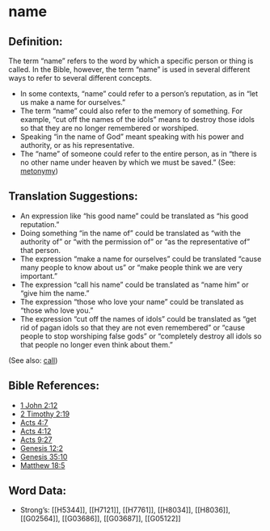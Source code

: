 # name

## Definition:

The term “name” refers to the word by which a specific person or thing is called. In the Bible, however, the term “name” is used in several different ways to refer to several different concepts.

* In some contexts, “name” could refer to a person’s reputation, as in “let us make a name for ourselves.”
* The term “name” could also refer to the memory of something. For example, “cut off the names of the idols” means to destroy those idols so that they are no longer remembered or worshiped.
* Speaking “in the name of God” meant speaking with his power and authority, or as his representative.
* The “name” of someone could refer to the entire person, as in “there is no other name under heaven by which we must be saved.” (See: [metonymy](../../translate/figs-metonymy))

## Translation Suggestions:

* An expression like “his good name” could be translated as “his good reputation.”
* Doing something “in the name of” could be translated as “with the authority of” or “with the permission of” or “as the representative of” that person.
* The expression “make a name for ourselves” could be translated “cause many people to know about us” or “make people think we are very important.”
* The expression “call his name” could be translated as “name him” or “give him the name.”
* The expression “those who love your name” could be translated as “those who love you.”
* The expression “cut off the names of idols” could be translated as “get rid of pagan idols so that they are not even remembered” or “cause people to stop worshiping false gods” or “completely destroy all idols so that people no longer even think about them.”

(See also: [call](../kt/call.md))

## Bible References:

* [1 John 2:12](rc://en/tn/help/1jn/02/12)
* [2 Timothy 2:19](rc://en/tn/help/2ti/02/19)
* [Acts 4:7](rc://en/tn/help/act/04/07)
* [Acts 4:12](rc://en/tn/help/act/04/12)
* [Acts 9:27](rc://en/tn/help/act/09/27)
* [Genesis 12:2](rc://en/tn/help/gen/12/02)
* [Genesis 35:10](rc://en/tn/help/gen/35/10)
* [Matthew 18:5](rc://en/tn/help/mat/18/05)

## Word Data:

* Strong’s: [[H5344]], [[H7121]], [[H7761]], [[H8034]], [[H8036]], [[G02564]], [[G03686]], [[G03687]], [[G05122]]
